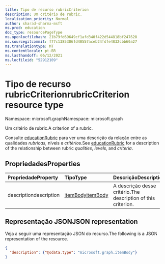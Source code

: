 ```yaml
---
title: Tipo de recurso rubricCriterion
description: Um critério de rubric.
localization_priority: Normal
author: sharad-sharma-msft
ms.prod: education
doc_type: resourcePageType
ms.openlocfilehash: 21b79fd69649cf1afd340f422d544818bf247628
ms.sourcegitcommit: f77c1385306fd40557aceb24fdfe4832cbb60a27
ms.translationtype: MT
ms.contentlocale: pt-BR
ms.lasthandoff: 06/12/2021
ms.locfileid: "52912109"
---
```

# <a name="rubriccriterion-resource-type"></a><span data-ttu-id="5b457-103">Tipo de recurso rubricCriterion</span><span class="sxs-lookup"><span data-stu-id="5b457-103">rubricCriterion resource type</span></span>

<span data-ttu-id="5b457-104">Namespace: microsoft.graph</span><span class="sxs-lookup"><span data-stu-id="5b457-104">Namespace: microsoft.graph</span></span>

<span data-ttu-id="5b457-105">Um critério de rubric.</span><span class="sxs-lookup"><span data-stu-id="5b457-105">A criterion of a rubric.</span></span> 

<span data-ttu-id="5b457-106">Consulte [educationRubric](educationrubric.md) para ver uma descrição da relação entre as qualidades *rubricas,* níveis e *critérios.*</span><span class="sxs-lookup"><span data-stu-id="5b457-106">See [educationRubric](educationrubric.md) for a description of the relationship between rubric *qualities*, *levels*, and *criteria*.</span></span>

## <a name="properties"></a><span data-ttu-id="5b457-107">Propriedades</span><span class="sxs-lookup"><span data-stu-id="5b457-107">Properties</span></span>

| <span data-ttu-id="5b457-108">Propriedade</span><span class="sxs-lookup"><span data-stu-id="5b457-108">Property</span></span>     | <span data-ttu-id="5b457-109">Tipo</span><span class="sxs-lookup"><span data-stu-id="5b457-109">Type</span></span>        | <span data-ttu-id="5b457-110">Descrição</span><span class="sxs-lookup"><span data-stu-id="5b457-110">Description</span></span> |
|:-------------|:------------|:------------|
|<span data-ttu-id="5b457-111">description</span><span class="sxs-lookup"><span data-stu-id="5b457-111">description</span></span>|[<span data-ttu-id="5b457-112">itemBody</span><span class="sxs-lookup"><span data-stu-id="5b457-112">itemBody</span></span>](itembody.md)|<span data-ttu-id="5b457-113">A descrição desse critério.</span><span class="sxs-lookup"><span data-stu-id="5b457-113">The description of this criterion.</span></span>|

## <a name="json-representation"></a><span data-ttu-id="5b457-114">Representação JSON</span><span class="sxs-lookup"><span data-stu-id="5b457-114">JSON representation</span></span>

<span data-ttu-id="5b457-115">Veja a seguir uma representação JSON do recurso.</span><span class="sxs-lookup"><span data-stu-id="5b457-115">The following is a JSON representation of the resource.</span></span>

<!-- {
  "blockType": "resource",
  "optionalProperties": [

  ],
  "@odata.type": "microsoft.graph.rubricCriterion",
  "baseType": null
}-->

```json
{
  "description": {"@odata.type": "microsoft.graph.itemBody"}
}
```

<!-- uuid: 16cd6b66-4b1a-43a1-adaf-3a886856ed98
2019-02-04 14:57:30 UTC -->
<!-- {
  "type": "#page.annotation",
  "description": "rubricCriterion resource",
  "keywords": "",
  "section": "documentation",
  "tocPath": ""
}-->

